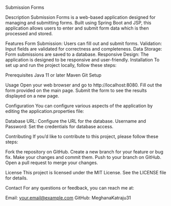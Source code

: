 Submission Forms

Description
Submission Forms is a web-based application designed for managing and submitting forms. Built using Spring Boot and JSP, this application allows users to enter and submit form data which is then processed and stored.

Features
Form Submission: Users can fill out and submit forms.
Validation: Input fields are validated for correctness and completeness.
Data Storage: Form submissions are saved to a database.
Responsive Design: The application is designed to be responsive and user-friendly.
Installation
To set up and run the project locally, follow these steps:

Prerequisites
Java 11 or later
Maven
Git
Setup

Usage
Open your web browser and go to http://localhost:8080.
Fill out the form provided on the main page.
Submit the form to see the results displayed on a new page.

Configuration
You can configure various aspects of the application by editing the application.properties file:

Database URL: Configure the URL for the database.
Username and Password: Set the credentials for database access.

Contributing
If you’d like to contribute to this project, please follow these steps:

Fork the repository on GitHub.
Create a new branch for your feature or bug fix.
Make your changes and commit them.
Push to your branch on GitHub.
Open a pull request to merge your changes.

License
This project is licensed under the MIT License. See the LICENSE file for details.

Contact
For any questions or feedback, you can reach me at:

Email: your.email@example.com
GitHub: MeghanaKatraju31